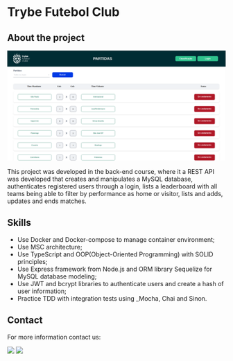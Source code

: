 <h1> Trybe Futebol Club </h1>

<h2> About the project </h2>

<img src="trybe-futebol-clube.png"/>

</blank> 

<div> 
  
This project was developed in the back-end course, where it a REST API was developed that creates and manipulates a MySQL database, authenticates registered users through a login, lists a leaderboard with all teams being able to filter by performance as home or visitor, lists and adds, updates and ends matches.

</div> 

<h2> Skills </h2>

<ul> 

<li>Use Docker and Docker-compose to manage container environment;</li>
<li>Use MSC architecture;</li>
<li>Use TypeScript and OOP(Object-Oriented Programming) with SOLID principles;</li>
<li>Use Express framework from Node.js and ORM library Sequelize for MySQL database modeling;</li>
<li>Use JWT and bcrypt libraries to authenticate users and create a hash of user information;</li>
<li>Practice TDD with integration tests using _Mocha, Chai and Sinon.</li>

</ul> 

<h2>Contact </h2>

<p> For more information contact us: </p>

<div>
<a href="https://www.linkedin.com/in/thiago-hayashi-037732109/" target="_blank"><img src="https://img.shields.io/badge/-LinkedIn-%230077B5?style=for-the-badge&logo=linkedin&logoColor=white" target="_blank"></a>

<a href = "shundi_hayashi@hotmail.com">
<img src="https://img.shields.io/badge/Microsoft_Outlook-0078D4?style=for-the-badge&logo=microsoft-outlook&logoColor=white" target="_blank">
</a>
</div>
